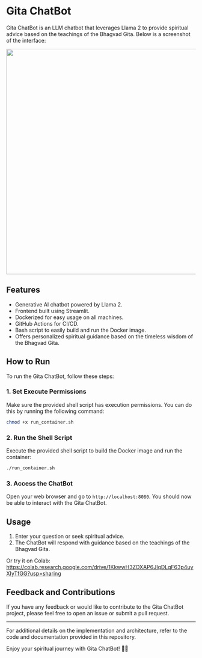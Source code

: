 # Gita ChatBot

Gita ChatBot is an LLM chatbot that leverages Llama 2 to provide spiritual advice based on the teachings of the Bhagvad Gita. Below is a screenshot of the interface: 

<img src="https://github.com/pranav-mallela/Gita-ChatBot/assets/87595299/cb97bd09-b61d-47f0-9d65-86503ec334fe" width="700" height="600">


## Features

- Generative AI chatbot powered by Llama 2.
- Frontend built using Streamlit.
- Dockerized for easy usage on all machines.
- GitHub Actions for CI/CD.
- Bash script to easily build and run the Docker image.
- Offers personalized spiritual guidance based on the timeless wisdom of the Bhagvad Gita.

## How to Run

To run the Gita ChatBot, follow these steps:

### 1. Set Execute Permissions

Make sure the provided shell script has execution permissions. You can do this by running the following command:

```bash
chmod +x run_container.sh
```

### 2. Run the Shell Script

Execute the provided shell script to build the Docker image and run the container:

```bash
./run_container.sh
```

### 3. Access the ChatBot

Open your web browser and go to `http://localhost:8080`. You should now be able to interact with the Gita ChatBot.

## Usage

1. Enter your question or seek spiritual advice.
2. The ChatBot will respond with guidance based on the teachings of the Bhagvad Gita.

Or try it on Colab: https://colab.research.google.com/drive/1KkwwH3ZOXAP6JIqDLqF63p4uyXIyTfGG?usp=sharing


## Feedback and Contributions

If you have any feedback or would like to contribute to the Gita ChatBot project, please feel free to open an issue or submit a pull request.

---

For additional details on the implementation and architecture, refer to the code and documentation provided in this repository.

Enjoy your spiritual journey with Gita ChatBot! 📖🤖
